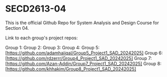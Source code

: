 # SECD2613-04

This is the official Github Repo for System Analysis and Design Course for Section 04.

Link to each group's project repos:

Group 1:
Group 2:
Group 3:
Group 4: 
Group 5: [https://github.com/adamhaiiqal/Group5_Project1_SAD_20242025]
Group 6: [https://github.com/rdzerrr/Group4_Project1_SAD_20242025]
Group 7: [https://github.com/Azan-Addin/Group7_Project1_SAD_20242025]
Group 8: [https://github.com/khhakim/Group8_Project1_SAD_20242025]
